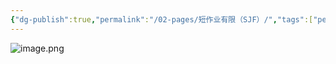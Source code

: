 ```yaml
---
{"dg-publish":true,"permalink":"/02-pages/短作业有限（SJF）/","tags":["personal/blog","os"]}
---
```


![image.png](https://yelanyanyu-img-bed.oss-cn-hangzhou.aliyuncs.com/img/blog/2024/08/20240801221410.png)
